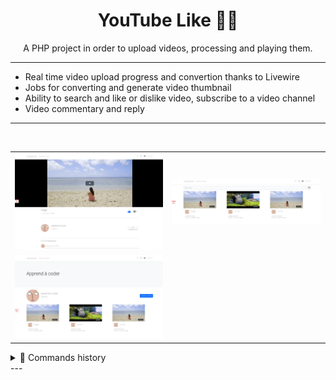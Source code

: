 <h1 align='center'>
  YouTube Like 👨‍💻
</h1>

<p align='center'>
  A PHP project in order to upload videos, processing and playing them.
</p>

---
- Real time video upload progress and convertion thanks to Livewire
- Jobs for converting and generate video thumbnail
- Ability to search and like or dislike video, subscribe to a video channel
- Video commentary and reply
---

<br />
<p align="center">
  <table>
    <tr>
      <td><img width="400" src="https://github.com/benjy8001/youtube_like/blob/master/public_git/watch.png" /></td>
      <td><img width="400" src="https://github.com/benjy8001/youtube_like/blob/master/public_git/home.png" /></td>
    </tr>
    <tr>
      <td><img width="400" src="https://github.com/benjy8001/youtube_like/blob/master/public_git/channel.png" /></td>
      <td>&nbsp;</td>
    </tr>
  </table>
</p>

<details>
    <summary>📃 Commands history</summary>

        source .autoaliases.sh
        composer create-project laravel/laravel --prefer-dist .
        composer require laravel/ui
        artisan ui bootstrap --auth
        npm install
        npm run --cache .npm/cache dev
        composer require livewire/livewire
        artisan livewire:publish --config
        artisan make:livewire Channel\\EditChannel
        artisan make:policy ChannelPolicy
        composer require intervention/image
        artisan vendor:publish --provider="Intervention\Image\ImageServiceProviderLaravelRecent"
        artisan storage:link
        artisan make:modle Video -mc
        artisan queue:table
        artisan make:livewire Video/CreateVideo
        artisan vendor:publish --provider="ProtoneMedia\LaravelFFMpeg\Support\ServiceProvider"
        artisan make:job CreateThumbnailFromVideo
        artisan make:job ConvertVideoForStreaming
        artisan queue:work --tries=3

</details>
---
